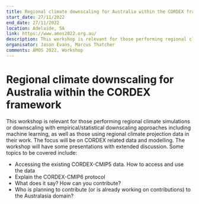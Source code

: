 ```yaml
---
title: Regional climate downscaling for Australia within the CORDEX framework
start_date: 27/11/2022
end_date: 27/11/2022
location: Adelaide, SA
link: https://www.amos2022.org.au/
description: This workshop is relevant for those performing regional climate simulations or downscaling with empirical/statistical downscaling approaches including machine learning, as well as those using regional climate projection data in their work. The focus will be on CORDEX related data and modelling. The workshop will have some presentations with extended discussion.
organisator: Jason Evans, Marcus Thatcher
comments: AMOS 2022, Workshop
---
```


# Regional climate downscaling for Australia within the CORDEX framework

This workshop is relevant for those performing regional climate simulations or downscaling with empirical/statistical downscaling approaches including machine learning, as well as those using regional climate projection data in their work. The focus will be on CORDEX related data and modelling. The workshop will have some presentations with extended discussion. Some topics to be covered include:
- Accessing the existing CORDEX-CMIP5 data. How to access and use the data
- Explain the CORDEX-CMIP6 protocol
- What does it say? How can you contribute?
- Who is planning to contribute (or is already working on contributions) to the Australasia domain?
